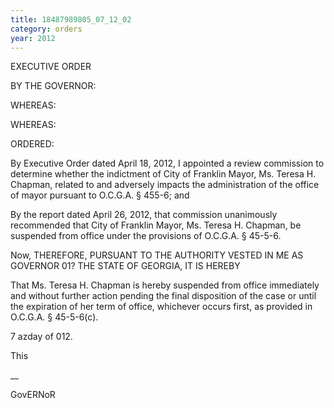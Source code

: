 ```yaml
---
title: 18487989805_07_12_02
category: orders
year: 2012
---
```

 

EXECUTIVE ORDER

BY THE GOVERNOR:

WHEREAS:

WHEREAS:

ORDERED:

By Executive Order dated April 18, 2012, I appointed a review
commission to determine whether the indictment of City of
Franklin Mayor, Ms. Teresa H. Chapman, related to and adversely
impacts the administration of the office of mayor pursuant to
O.C.G.A. § 455-6; and

By the report dated April 26, 2012, that commission unanimously
recommended that City of Franklin Mayor, Ms. Teresa H.
Chapman, be suspended from office under the provisions of
O.C.G.A. § 45-5-6.

Now, THEREFORE, PURSUANT TO THE AUTHORITY VESTED IN ME
AS GOVERNOR 01? THE STATE OF GEORGIA, IT IS HEREBY

That Ms. Teresa H. Chapman is hereby suspended from office
immediately and without further action pending the final
disposition of the case or until the expiration of her term of office,
whichever occurs first, as provided in O.C.G.A. § 45-5-6(c).

7 azday of 012.

This

__ 

GovERNoR

